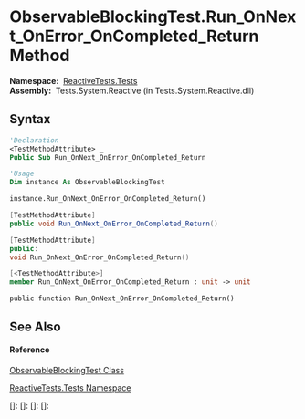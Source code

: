 # ObservableBlockingTest.Run\_OnNext\_OnError\_OnCompleted\_Return Method

**Namespace:**  [ReactiveTests.Tests](ReactiveTests.Tests\ReactiveTests.Tests.md)  
**Assembly:**  Tests.System.Reactive (in Tests.System.Reactive.dll)

## Syntax

```vb
'Declaration
<TestMethodAttribute> _
Public Sub Run_OnNext_OnError_OnCompleted_Return
```

```vb
'Usage
Dim instance As ObservableBlockingTest

instance.Run_OnNext_OnError_OnCompleted_Return()
```

```csharp
[TestMethodAttribute]
public void Run_OnNext_OnError_OnCompleted_Return()
```

```c++
[TestMethodAttribute]
public:
void Run_OnNext_OnError_OnCompleted_Return()
```

```fsharp
[<TestMethodAttribute>]
member Run_OnNext_OnError_OnCompleted_Return : unit -> unit 
```

```jscript
public function Run_OnNext_OnError_OnCompleted_Return()
```

## See Also

#### Reference

[ObservableBlockingTest Class](ObservableBlockingTest\ObservableBlockingTest.md)

[ReactiveTests.Tests Namespace](ReactiveTests.Tests\ReactiveTests.Tests.md)

[]: 
[]: 
[]: 
[]: 